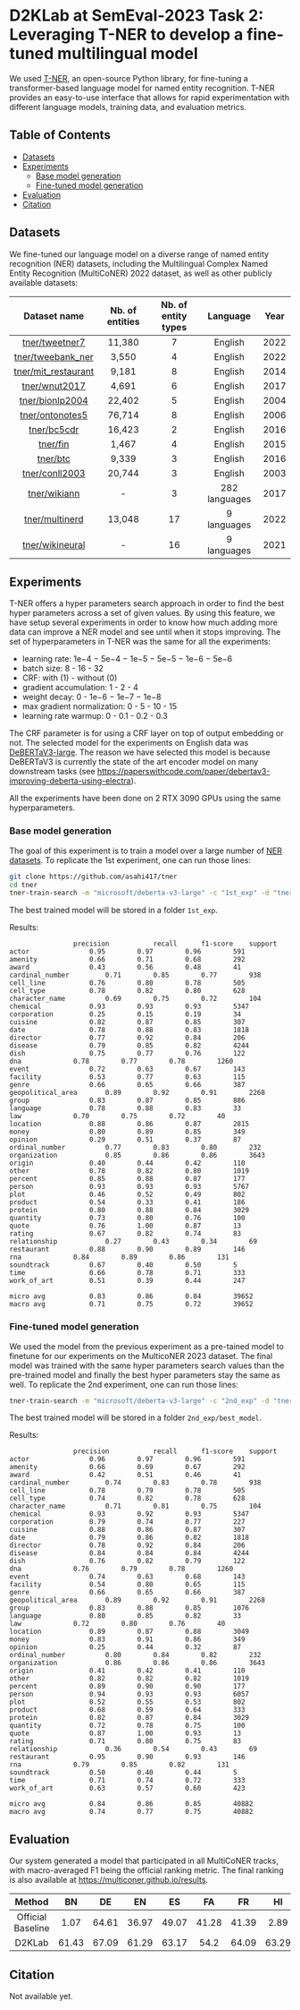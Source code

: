 # D2KLab at SemEval-2023 Task 2: Leveraging T-NER to develop a fine-tuned multilingual model

We used [T-NER](https://github.com/asahi417/tner), an open-source Python library, for fine-tuning a transformer-based language model for named entity recognition. T-NER provides an easy-to-use interface that allows for rapid experimentation with different language models, training data, and evaluation metrics.

## Table of Contents
- [Datasets](#datasets)
- [Experiments](#experiments)
  - [Base model generation](#base-model-generation)
  - [Fine-tuned model generation](#fine-tuned-model-generation)
- [Evaluation](#evaluation)
- [Citation](#citation)

## Datasets

We fine-tuned our language model on a diverse range of named entity recognition (NER) datasets, including the Multilingual Complex Named Entity Recognition (MultiCoNER) 2022 dataset, as well as other publicly available datasets:

|                               Dataset name                                 |   Nb. of entities  |  Nb. of entity types  |     Language    |  Year  |
|:--------------------------------------------------------------------------:|:------------------:|:---------------------:|:---------------:|:------:|
| [tner/tweetner7](https://huggingface.co/datasets/tner/tweetner7)           |       11,380       |          7            |     English     |  2022  |
| [tner/tweebank_ner](https://huggingface.co/datasets/tner/tweebank_ner)     |        3,550       |          4            |     English     |  2022  |
| [tner/mit_restaurant](https://huggingface.co/datasets/tner/mit_restaurant) |        9,181       |          8            |     English     |  2014  |
| [tner/wnut2017](https://huggingface.co/datasets/tner/wnut2017)             |        4,691       |          6            |     English     |  2017  |
| [tner/bionlp2004](https://huggingface.co/datasets/tner/bionlp2004)         |       22,402       |          5            |     English     |  2004  |
| [tner/ontonotes5](https://huggingface.co/datasets/tner/ontonotes5)         |       76,714       |          8            |     English     |  2006  |
| [tner/bc5cdr](https://huggingface.co/datasets/tner/bc5cdr)                 |       16,423       |          2            |     English     |  2016  |
| [tner/fin](https://huggingface.co/datasets/tner/fin)                       |        1,467       |          4            |     English     |  2015  |
| [tner/btc](https://huggingface.co/datasets/tner/btc)                       |        9,339       |          3            |     English     |  2016  |
| [tner/conll2003](https://huggingface.co/datasets/tner/conll2003)           |       20,744       |          3            |     English     |  2003  |
| [tner/wikiann](https://huggingface.co/datasets/tner/wikiann)               |         -          |          3            |  282 languages  |  2017  |
| [tner/multinerd](https://huggingface.co/datasets/tner/multinerd)           |       13,048       |         17            |   9 languages   |  2022  |
| [tner/wikineural](https://huggingface.co/datasets/tner/wikineural)         |         -          |         16            |   9 languages   |  2021  |

## Experiments

T-NER offers a hyper parameters search approach in order to find the best hyper parameters across a set of given values. By using this feature, we have setup several experiments in order to know how much adding more data can improve a NER model and see until when it stops improving. The set of hyperparameters in T-NER was the same for all the experiments:

* learning rate: 1e−4 − 5e−4 − 1e−5 − 5e−5 − 1e−6 − 5e−6
* batch size: 8 - 16 - 32
* CRF: with (1) - without (0)
* gradient accumulation: 1 - 2 - 4
* weight decay: 0 - 1e−6 − 1e−7 − 1e−8
* max gradient normalization: 0 - 5 - 10 - 15
* learning rate warmup: 0 - 0.1 - 0.2 - 0.3

The CRF parameter is for using a CRF layer on top of output embedding or not. The selected model for the experiments on English data was [DeBERTaV3-large](https://huggingface.co/microsoft/deberta-v3-large). The reason we have selected this model is because DeBERTaV3 is currently the state of the art encoder model on many downstream tasks (see https://paperswithcode.com/paper/debertav3-improving-deberta-using-electra).

All the experiments have been done on 2 RTX 3090 GPUs using the same hyperparameters.

### Base model generation

The goal of this experiment is to train a model over a large number of [NER datasets](#datasets). To replicate the 1st experiment, one can run those lines:

```bash
git clone https://github.com/asahi417/tner
cd tner
tner-train-search -m "microsoft/deberta-v3-large" -c "1st_exp" -d "tner/tweetner7" " "tner/tweebank_ner" "tner/mit_restaurant" "tner/bionlp2004" "tner/wnut2017" "tner/mit_movie_trivia" "tner/ontonotes5" "tner/bc5cdr" "tner/fin" "tner/btc" "tner/conll2003" -e 15 --epoch-partial 5 --n-max-config 3 -b 64 -g 1 2 --lr 1e-6 1e-5 --crf 0 1 --max-grad-norm 0 10 --weight-decay 0 1e-7
```

The best trained model will be stored in a folder `1st_exp`.

Results:

```
			    precision	        recall		f1-score	support
actor			    0.95		0.97		0.96		591
amenity			    0.66		0.71		0.68		292
award			    0.43		0.56		0.48		41
cardinal_number		    0.71		0.85		0.77		938
cell_line		    0.76		0.80		0.78		505
cell_type		    0.78		0.82		0.80		628
character_name		    0.69		0.75		0.72		104
chemical		    0.93		0.93		0.93		5347
corporation		    0.25		0.15		0.19		34
cuisine			    0.82		0.87		0.85		307
date			    0.78		0.88		0.83		1818
director		    0.77		0.92		0.84		206
disease			    0.79		0.85		0.82		4244
dish			    0.75		0.77		0.76		122
dna			    0.78		0.77		0.78		1260
event			    0.72		0.63		0.67		143
facility		    0.53		0.77		0.63		115
genre			    0.66		0.65		0.66		387
geopolitical_area	    0.89		0.92		0.91		2268
group			    0.83		0.87		0.85		886
language		    0.78		0.88		0.83		33
law			    0.70		0.75		0.72		40
location		    0.88		0.86		0.87		2815
money			    0.80		0.89		0.85		349
opinion			    0.29		0.51		0.37		87
ordinal_number		    0.77		0.83		0.80		232
organization		    0.85		0.86		0.86		3643
origin			    0.40		0.44		0.42		110
other			    0.78		0.82		0.80		1019
percent			    0.85		0.88		0.87		177
person			    0.93		0.93		0.93		5767
plot			    0.46		0.52		0.49		802
product			    0.54		0.33		0.41		186
protein			    0.80		0.88		0.84		3029
quantity		    0.73		0.80		0.76		100
quote			    0.76		1.00		0.87		13
rating			    0.67		0.82		0.74		83
relationship		    0.27		0.43		0.34		69
restaurant		    0.88		0.90		0.89		146
rna			    0.84		0.89		0.86		131
soundtrack		    0.67		0.40		0.50		5
time			    0.66		0.78		0.71		333
work_of_art		    0.51		0.39		0.44		247

micro avg		    0.83		0.86		0.84		39652
macro avg		    0.71		0.75		0.72		39652
```

### Fine-tuned model generation

We used the model from the previous experiment as a pre-tained model to finetune for our experiments on the MulticoNER 2023 dataset. The final model was trained with the same hyper parameters search values than the pre-trained model and finally the best hyper parameters stay the same as well. To replicate the 2nd experiment, one can run those lines:

```bash
tner-train-search -m "microsoft/deberta-v3-large" -c "2nd_exp" -d "tner/tweetner7" "tner/tweebank_ner" "tner/mit_restaurant" "tner/bionlp2004" "tner/wnut2017" "tner/mit_movie_trivia" "tner/ontonotes5" "tner/bc5cdr" "tner/fin" "tner/btc" "tner/conll2003" -l '{"train": "/data/multiconer/datasets/2022/EN-English/en_train.conll", "validation": "/data/multiconer/datasets/2022/EN-English/en_dev.conll", "test": "/data/multiconer/datasets/2022/EN-English/en_test.conll"}' -e 15 --epoch-partial 5 --n-max-config 3 -b 32 -g 1 2 --lr 1e-6 1e-5 --crf 0 1 --max-grad-norm 0 10 --weight-decay 0 1e-7
```

The best trained model will be stored in a folder `2nd_exp/best_model`.

Results:

```
			    precision	        recall		f1-score	support
actor			    0.96		0.97		0.96		591
amenity			    0.66		0.69		0.67		292
award			    0.42		0.51		0.46		41
cardinal_number		    0.74		0.83		0.78		938
cell_line		    0.78		0.79		0.78		505
cell_type		    0.74		0.82		0.78		628
character_name		    0.71		0.81		0.75		104
chemical		    0.93		0.92		0.93		5347
corporation		    0.79		0.74		0.77		227
cuisine			    0.88		0.86		0.87		307
date			    0.79		0.86		0.82		1818
director		    0.78		0.92		0.84		206
disease			    0.84		0.84		0.84		4244
dish			    0.76		0.82		0.79		122
dna			    0.76		0.79		0.78		1260
event			    0.74		0.63		0.68		143
facility		    0.54		0.80		0.65		115
genre			    0.66		0.65		0.66		387
geopolitical_area	    0.89		0.92		0.91		2268
group			    0.83		0.88		0.85		1076
language		    0.80		0.85		0.82		33
law			    0.72		0.80		0.76		40
location		    0.89		0.87		0.88		3049
money			    0.83		0.91		0.86		349
opinion			    0.25		0.44		0.32		87
ordinal_number		    0.80		0.84		0.82		232
organization		    0.86		0.86		0.86		3643
origin			    0.41		0.42		0.41		110
other			    0.82		0.82		0.82		1019
percent			    0.89		0.90		0.90		177
person			    0.94		0.93		0.93		6057
plot			    0.52		0.55		0.53		802
product			    0.68		0.59		0.64		333
protein			    0.82		0.87		0.84		3029
quantity		    0.72		0.78		0.75		100
quote			    0.87		1.00		0.93		13
rating			    0.71		0.80		0.75		83
relationship		    0.36		0.54		0.43		69
restaurant		    0.95		0.90		0.93		146
rna			    0.79		0.85		0.82		131
soundtrack		    0.50		0.40		0.44		5
time			    0.71		0.74		0.72		333
work_of_art		    0.63		0.57		0.60		423

micro avg		    0.84		0.86		0.85		40882
macro avg		    0.74		0.77		0.75		40882
```

## Evaluation

Our system generated a model that participated in all MultiCoNER tracks, with macro-averaged F1 being the official ranking metric. The final ranking is also available at https://multiconer.github.io/results.

|      Method       |  BN   |   DE   |  EN   |  ES   |  FA   |  FR   |  HI   |  IT   |  PT   |  SV   |  UK   |  ZH   |  Avg. |
|:-----------------:|:-----:|:------:|:-----:|:-----:|:-----:|:-----:|:-----:|:-----:|:-----:|:-----:|:-----:|:-----:|:-----:|
| Official Baseline | 1.07  | 64.61  | 36.97 | 49.07 | 41.28 | 41.39 | 2.89  | 43.13 | 39.85 | 69.22 | 62.08 | 48.46 | 41.67 |
|       D2KLab      | 61.43 | 67.09  | 61.29 | 63.17 | 54.2  | 64.09 | 63.29 | 64.77 | 60.79 | 62.98 | 64.14 | 54.92 | 61.84 |

## Citation

Not available yet.
